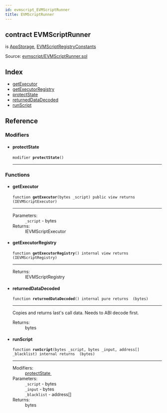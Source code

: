 ```yaml
---
id: evmscript_EVMScriptRunner
title: EVMScriptRunner
---
```


<div class="contract-doc"><div class="contract"><h2 class="contract-header"><span class="contract-kind">contract</span> EVMScriptRunner</h2><p class="base-contracts"><span>is</span> <a href="apps_AppStorage.html">AppStorage</a><span>, </span><a href="evmscript_IEVMScriptRegistry_EVMScriptRegistryConstants.html">EVMScriptRegistryConstants</a></p><div class="source">Source: <a href="https://github.com/aragon/aragonOS//blob/v3.1.4/contracts/evmscript/EVMScriptRunner.sol" target="_blank">evmscript/EVMScriptRunner.sol</a></div></div><div class="index"><h2>Index</h2><ul><li><a href="evmscript_EVMScriptRunner.html#getExecutor">getExecutor</a></li><li><a href="evmscript_EVMScriptRunner.html#getExecutorRegistry">getExecutorRegistry</a></li><li><a href="evmscript_EVMScriptRunner.html#protectState">protectState</a></li><li><a href="evmscript_EVMScriptRunner.html#returnedDataDecoded">returnedDataDecoded</a></li><li><a href="evmscript_EVMScriptRunner.html#runScript">runScript</a></li></ul></div><div class="reference"><h2>Reference</h2><div class="modifiers"><h3>Modifiers</h3><ul><li><div class="item modifier"><span id="protectState" class="anchor-marker"></span><h4 class="name">protectState</h4><div class="body"><code class="signature">modifier <strong>protectState</strong><span>() </span></code><hr/></div></div></li></ul></div><div class="functions"><h3>Functions</h3><ul><li><div class="item function"><span id="getExecutor" class="anchor-marker"></span><h4 class="name">getExecutor</h4><div class="body"><code class="signature">function <strong>getExecutor</strong><span>(bytes _script) </span><span>public </span><span>view </span><span>returns  (IEVMScriptExecutor) </span></code><hr/><dl><dt><span class="label-parameters">Parameters:</span></dt><dd><div><code>_script</code> - bytes</div></dd><dt><span class="label-return">Returns:</span></dt><dd>IEVMScriptExecutor</dd></dl></div></div></li><li><div class="item function"><span id="getExecutorRegistry" class="anchor-marker"></span><h4 class="name">getExecutorRegistry</h4><div class="body"><code class="signature">function <strong>getExecutorRegistry</strong><span>() </span><span>internal </span><span>view </span><span>returns  (IEVMScriptRegistry) </span></code><hr/><dl><dt><span class="label-return">Returns:</span></dt><dd>IEVMScriptRegistry</dd></dl></div></div></li><li><div class="item function"><span id="returnedDataDecoded" class="anchor-marker"></span><h4 class="name">returnedDataDecoded</h4><div class="body"><code class="signature">function <strong>returnedDataDecoded</strong><span>() </span><span>internal </span><span>pure </span><span>returns  (bytes) </span></code><hr/><div class="description"><p>Copies and returns last&#x27;s call data. Needs to ABI decode first.</p></div><dl><dt><span class="label-return">Returns:</span></dt><dd>bytes</dd></dl></div></div></li><li><div class="item function"><span id="runScript" class="anchor-marker"></span><h4 class="name">runScript</h4><div class="body"><code class="signature">function <strong>runScript</strong><span>(bytes _script, bytes _input, address[] _blacklist) </span><span>internal </span><span>returns  (bytes) </span></code><hr/><dl><dt><span class="label-modifiers">Modifiers:</span></dt><dd><a href="evmscript_EVMScriptRunner.html#protectState">protectState </a></dd><dt><span class="label-parameters">Parameters:</span></dt><dd><div><code>_script</code> - bytes</div><div><code>_input</code> - bytes</div><div><code>_blacklist</code> - address[]</div></dd><dt><span class="label-return">Returns:</span></dt><dd>bytes</dd></dl></div></div></li></ul></div></div></div>
